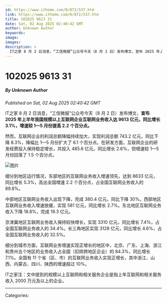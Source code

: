 ```yaml
---
id: https://www.ithome.com/0/872/537.htm
link: https://www.ithome.com/0/872/537.htm
title: 102025 9613 31
date: Sat, 02 Aug 2025 02:40:42 GMT
author: Unknown Author
keywords: 
image: 
images: 
description: >
  IT之家 8 月 2 日消息，“工信微报”公众号今天（8 月 2 日）发布博文，宣布 2025 年上半年我国规模以上互联网企业互联网业务收入达 9613 亿元，同比增长 3.1%，增速较 1—5 月份提高 2.2 个百分点。然而，互联网企业的利润总额降幅持续加大，实现利润总额 743.2 亿元，同比下降 8.3%，降幅比 1—5 月份扩大了 6.1 个百分点。在研发方面，互联网企业的研发经费投入保持稳定增长，共投入 485.6 亿元，同比增长 2.6%，但增速较 1—5 月份回落了 1.5 个百分点。细分到地区运行情况，东部地区的互联网业务收入增速领先，达到 8633 亿元，同比增长 5.3%，高出全国增速 2.2 个百分点，占全国互联网业务收入的 89.8%。中部地区互联网业务收入出现下降，完成 380.4 亿元，同比下降 30%。西部地区互联网业务收入增速放缓，实现 581 亿元，同比增长 2.7%。东北地区互联网业务收入下降 18.8%，完成 19.3 亿元。京津冀地区互联网业务收入保持较快增长，实现 3310 亿元，同比增长 7.4%，占全国互联网业务收入的 34.4%。长三角地区实现
---
```

# 102025 9613 31
##### By Unknown Author
_Published on Sat, 02 Aug 2025 02:40:42 GMT_

IT之家 8 月 2 日消息，“工信微报”公众号今天（8 月 2 日）发布博文，**宣布 2025 年上半年我国规模以上互联网企业互联网业务收入达 9613 亿元，同比增长 3.1%，增速较 1—5 月份提高 2.2 个百分点。**

然而，互联网企业的利润总额降幅持续加大，实现利润总额 743.2 亿元，同比下降 8.3%，降幅比 1—5 月份扩大了 6.1 个百分点。在研发方面，互联网企业的研发经费投入保持稳定增长，共投入 485.6 亿元，同比增长 2.6%，但增速较 1—5 月份回落了 1.5 个百分点。

![图片](https://img.ithome.com/newsuploadfiles/2025/8/38df2e20-9650-453e-9919-1f588706ed62.jpg?x-bce-process=image/format,f_auto)

细分到地区运行情况，东部地区的互联网业务收入增速领先，达到 8633 亿元，同比增长 5.3%，高出全国增速 2.2 个百分点，占全国互联网业务收入的 89.8%。

中部地区互联网业务收入出现下降，完成 380.4 亿元，同比下降 30%。西部地区互联网业务收入增速放缓，实现 581 亿元，同比增长 2.7%。东北地区互联网业务收入下降 18.8%，完成 19.3 亿元。

京津冀地区互联网业务收入保持较快增长，实现 3310 亿元，同比增长 7.4%，占全国互联网业务收入的 34.4%。长三角地区实现 3128 亿元，同比增长 4.6%，占全国互联网业务收入的 32.5%。

细分到城市方面，互联网业务增速实现正增长的地区中，北京、广东、上海、浙江和贵州五个地区的业务收入占全国（扣除跨地区企业）的 84.3%，同比增长 7.1%。全国有 11 个省（区、市）的互联网业务收入实现正增长，其中浙江、山西、内蒙古、四川、陕西的增速超过 10%。

IT之家注：文中提到的规模以上互联网和相关服务企业是指上年互联网和相关服务收入 2000 万元及以上的企业。

---
Categories: 
